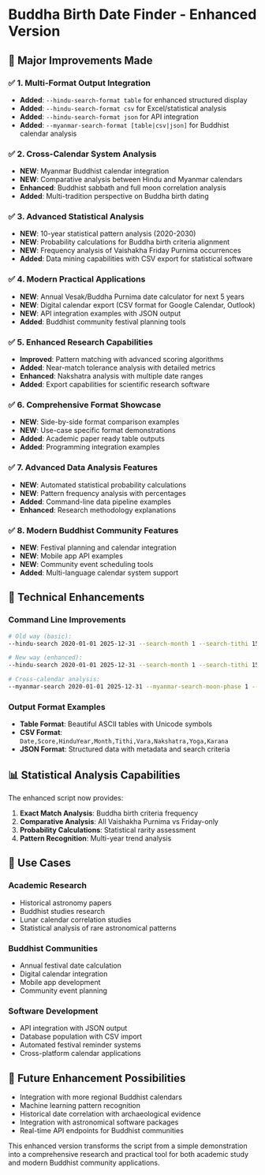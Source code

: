 # Buddha Birth Date Finder - Enhanced Version

## 🚀 Major Improvements Made

### ✅ 1. Multi-Format Output Integration
- **Added**: `--hindu-search-format table` for enhanced structured display
- **Added**: `--hindu-search-format csv` for Excel/statistical analysis
- **Added**: `--hindu-search-format json` for API integration
- **Added**: `--myanmar-search-format [table|csv|json]` for Buddhist calendar analysis

### ✅ 2. Cross-Calendar System Analysis
- **NEW**: Myanmar Buddhist calendar integration
- **NEW**: Comparative analysis between Hindu and Myanmar calendars
- **Enhanced**: Buddhist sabbath and full moon correlation analysis
- **Added**: Multi-tradition perspective on Buddha birth dating

### ✅ 3. Advanced Statistical Analysis
- **NEW**: 10-year statistical pattern analysis (2020-2030)
- **NEW**: Probability calculations for Buddha birth criteria alignment
- **NEW**: Frequency analysis of Vaishakha Friday Purnima occurrences
- **Added**: Data mining capabilities with CSV export for statistical software

### ✅ 4. Modern Practical Applications
- **NEW**: Annual Vesak/Buddha Purnima date calculator for next 5 years
- **NEW**: Digital calendar export (CSV format for Google Calendar, Outlook)
- **NEW**: API integration examples with JSON output
- **Added**: Buddhist community festival planning tools

### ✅ 5. Enhanced Research Capabilities
- **Improved**: Pattern matching with advanced scoring algorithms
- **Added**: Near-match tolerance analysis with detailed metrics
- **Enhanced**: Nakshatra analysis with multiple date ranges
- **Added**: Export capabilities for scientific research software

### ✅ 6. Comprehensive Format Showcase
- **NEW**: Side-by-side format comparison examples
- **NEW**: Use-case specific format demonstrations
- **Added**: Academic paper ready table outputs
- **Added**: Programming integration examples

### ✅ 7. Advanced Data Analysis Features
- **NEW**: Automated statistical probability calculations
- **NEW**: Pattern frequency analysis with percentages
- **Added**: Command-line data pipeline examples
- **Enhanced**: Research methodology explanations

### ✅ 8. Modern Buddhist Community Features
- **NEW**: Festival planning and calendar integration
- **NEW**: Mobile app API examples
- **NEW**: Community event scheduling tools
- **Added**: Multi-language calendar system support

## 🔧 Technical Enhancements

### Command Line Improvements
```bash
# Old way (basic):
--hindu-search 2020-01-01 2025-12-31 --search-month 1 --search-tithi 15

# New way (enhanced):
--hindu-search 2020-01-01 2025-12-31 --search-month 1 --search-tithi 15 --hindu-search-format csv

# Cross-calendar analysis:
--myanmar-search 2020-01-01 2025-12-31 --myanmar-search-moon-phase 1 --myanmar-search-format json
```

### Output Format Examples
- **Table Format**: Beautiful ASCII tables with Unicode symbols
- **CSV Format**: `Date,Score,HinduYear,Month,Tithi,Vara,Nakshatra,Yoga,Karana`
- **JSON Format**: Structured data with metadata and search criteria

## 📊 Statistical Analysis Capabilities

The enhanced script now provides:
1. **Exact Match Analysis**: Buddha birth criteria frequency
2. **Comparative Analysis**: All Vaishakha Purnima vs Friday-only
3. **Probability Calculations**: Statistical rarity assessment
4. **Pattern Recognition**: Multi-year trend analysis

## 🎯 Use Cases

### Academic Research
- Historical astronomy papers
- Buddhist studies research
- Lunar calendar correlation studies
- Statistical analysis of rare astronomical patterns

### Buddhist Communities
- Annual festival date calculation
- Digital calendar integration
- Mobile app development
- Community event planning

### Software Development
- API integration with JSON output
- Database population with CSV import
- Automated festival reminder systems
- Cross-platform calendar applications

## 🚀 Future Enhancement Possibilities

- Integration with more regional Buddhist calendars
- Machine learning pattern recognition
- Historical date correlation with archaeological evidence
- Integration with astronomical software packages
- Real-time API endpoints for Buddhist communities

This enhanced version transforms the script from a simple demonstration into a comprehensive research and practical tool for both academic study and modern Buddhist community applications.
